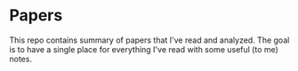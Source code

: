 # Papers
This repo contains summary of papers that I've read and analyzed. The goal
is to have a single place for everything I've read with some useful (to me) notes.

